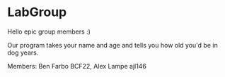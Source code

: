 # LabGroup

Hello epic group members :)

Our program takes your name and age and tells you how old you'd be in dog years. 

Members: Ben Farbo BCF22, Alex Lampe ajl146
